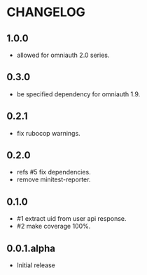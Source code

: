 # CHANGELOG

## 1.0.0

- allowed for omniauth 2.0 series.

## 0.3.0

- be specified dependency for omniauth 1.9.

## 0.2.1

- fix rubocop warnings.

## 0.2.0

- refs #5 fix dependencies.
- remove minitest-reporter.

## 0.1.0

- #1 extract uid from user api response.
- #2 make coverage 100%.

## 0.0.1.alpha

- Initial release
